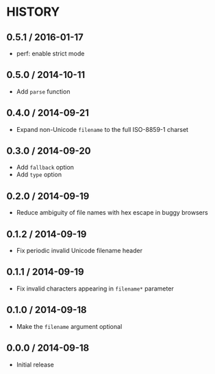 # HISTORY

## 0.5.1 / 2016-01-17

* perf: enable strict mode

## 0.5.0 / 2014-10-11

* Add `parse` function

## 0.4.0 / 2014-09-21

* Expand non-Unicode `filename` to the full ISO-8859-1 charset

## 0.3.0 / 2014-09-20

* Add `fallback` option
* Add `type` option

## 0.2.0 / 2014-09-19

* Reduce ambiguity of file names with hex escape in buggy browsers

## 0.1.2 / 2014-09-19

* Fix periodic invalid Unicode filename header

## 0.1.1 / 2014-09-19

* Fix invalid characters appearing in `filename*` parameter

## 0.1.0 / 2014-09-18

* Make the `filename` argument optional

## 0.0.0 / 2014-09-18

* Initial release

